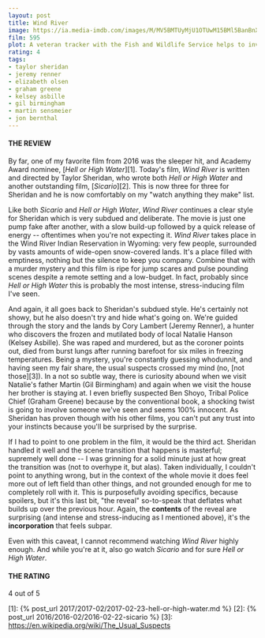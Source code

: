 ```yaml
---
layout: post
title: Wind River
image: https://ia.media-imdb.com/images/M/MV5BMTUyMjU1OTUwM15BMl5BanBnXkFtZTgwMDg1NDQ2MjI@._V1_UX182_CR0,0,182,268_AL_.jpg
film: 595
plot: A veteran tracker with the Fish and Wildlife Service helps to investigate the murder of a young Native American woman, and uses the case as a means of seeking redemption for an earlier act of irresponsibility which ended in tragedy.
rating: 4
tags:
- taylor sheridan
- jeremy renner
- elizabeth olsen
- graham greene
- kelsey asbille
- gil birmingham
- martin sensmeier
- jon bernthal
---
```


#### THE REVIEW
By far, one of my favorite film from 2016 was the sleeper hit, and Academy Award nominee, [*Hell or High Water*][1]. Today's film, *Wind River* is written and directed by Taylor Sheridan, who wrote both *Hell or High Water* and another outstanding film, [*Sicario*][2]. This is now three for three for Sheridan and he is now comfortably on my "watch anything they make" list.

Like both *Sicario* and *Hell or High Water*, *Wind River* continues a clear style for Sheridan which is very subdued and deliberate. The movie is just one pump fake after another, with a slow build-up followed by a quick release of energy -- oftentimes when you're not expecting it. *Wind River* takes place in the Wind River Indian Reservation in Wyoming: very few people, surrounded by vasts amounts of wide-open snow-covered lands. It's a place filled with emptiness, nothing but the silence to keep you company. Combine that with a murder mystery and this film is ripe for jump scares and pulse pounding scenes despite a remote setting and a low-budget. In fact, probably since *Hell or High Water* this is probably the most intense, stress-inducing film I've seen.

And again, it all goes back to Sheridan's subdued style. He's certainly not showy, but he also doesn't try and hide what's going on. We're guided through the story and the lands by Cory Lambert (Jeremy Renner), a hunter who discovers the frozen and mutilated body of local Natalie Hanson (Kelsey Asbille). She was raped and murdered, but as the coroner points out, died from burst lungs after running barefoot for six miles in freezing temperatures. Being a mystery, you're constantly guessing whodunnit, and having seen my fair share, the usual suspects crossed my mind (no, [not those][3]). In a not so subtle way, there is curiosity abound when we visit Natalie's father Martin (Gil Birmingham) and again when we visit the house her brother is staying at. I even briefly suspected Ben Shoyo, Tribal Police Chief (Graham Greene) because by the conventional book, a shocking twist is going to involve someone we've seen and seems 100% innocent. As Sheridan has proven though with his other films, you can't put any trust into your instincts because you'll be surprised by the surprise.

If I had to point to one problem in the film, it would be the third act. Sheridan handled it well and the scene transition that happens is masterful; supremely well done -- I was grinning for a solid minute just at how great the transition was (not to overhype it, but alas). Taken individually, I couldn't point to anything wrong, but in the context of the whole movie it does feel more out of left field than other things, and not grounded enough for me to completely roll with it. This is purposefully avoiding specifics, because spoilers, but it's this last bit, "the reveal" so-to-speak that deflates what builds up over the previous hour. Again, the **contents** of the reveal are surprising (and intense and stress-inducing as I mentioned above), it's the **incorporation** that feels subpar.

Even with this caveat, I cannot recommend watching *Wind River* highly enough. And while you're at it, also go watch *Sicario* and for sure *Hell or High Water*.

#### THE RATING
4 out of 5

[1]: {% post_url 2017/2017-02/2017-02-23-hell-or-high-water.md %}
[2]: {% post_url 2016/2016-02/2016-02-22-sicario %}
[3]: https://en.wikipedia.org/wiki/The_Usual_Suspects
